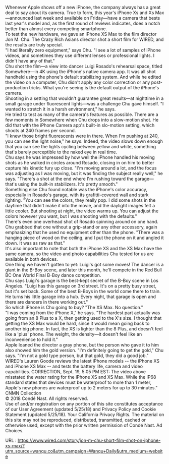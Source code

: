   Whenever Apple shows off a new iPhone, the company always has a great deal to say about its camera. True to form, this year's iPhone Xs and Xs Max—announced last week and available on Friday—have a camera that bests last year's model and, as the first round of reviews indicates, does a notch better than almost every competing smartphone.  
    To test the new hardware, we gave an iPhone XS Max to the film director Jon M. Chu. The Crazy Rich Asians director shot a short film for WIRED, and the results are truly special.  
    "I had literally zero equipment," says Chu. "I see a lot of samples of iPhone videos, and sometimes they use different lenses or professional lights. I didn't have any of that."  
    Chu shot the film—a view into dancer Luigi Rosado's rehearsal space, titled Somewhere—in 4K using the iPhone's native camera app. It was all shot handheld using the phone's default stabilizing system. And while he edited the video on a computer, Chu didn't apply any color correction or any post-production tricks. What you're seeing is the default output of the iPhone's camera.  
    Shooting in a setting that wouldn't guarantee great results—at nighttime in a small garage under fluorescent lights—was a challenge Chu gave himself. "I wanted to stretch it in a harsh environment," he says.  
    He tried to test as many of the camera's features as possible. There are a few moments in Somewhere when Chu drops into a slow-motion shot. He did that with the iPhone Camera app's built-in slo-motion setting, which shoots at 240 frames per second.  
    "I knew those bright fluorescents were in there. When I'm pushing at 240, you can see the light noise," he says. Indeed, the video slows down enough that you can see the lights cycling between yellow and white, something that's barely perceptible to the naked eye in real time.  
    Chu says he was impressed by how well the iPhone handled his moving shots as he walked in circles around Rosado, closing in on him to better capture his kinetic fury up close. "I'm moving around a lot, and the focus was adjusting as I was moving, but it was finding the subject really well," he says. "There's a shot at the end where I'm rushing toward the garage—that's using the built-in stabilizers. It's pretty smooth."  
    Something else Chu found notable was the iPhone's color accuracy, especially in Rosado's garage, with its grafitti-covered wall and stark lighting. "You can see the colors, they really pop. I did some shots in the daytime that didn't make it into the movie, and the daylight images felt a little cooler. But shooting at night, the video warms up. You can adjust the colors however you want, but I was shooting with the defaults."  
    There's even one overhead shot of Rosado spinning around on one hand. Chu grabbed that one without a grip-stand or any other accessory, again emphasizing that he used no equipment other than the phone. "There was a hanging piece of wood on the ceiling, and I put the phone on it and angled it down. It was as raw as that."  
    It's also important to note that both the iPhone XS and the XS Max have the same camera, so the video and photo capabilities Chu tested for us are available in both devices.  
    One thing we haven't gotten to yet: Luigi's got some moves! The dancer is a giant in the B-Boy scene, and later this month, he'll compete in the Red Bull BC One World Final B-Boy dance competition.  
    Chu says Luigi's garage is the best-kept secret of the B-Boy scene in Los Angeles. "Luigi has this garage on 3rd street. It's on a pretty busy street, but it's set back. Some of the best B-Boys in the world come there to train. He turns his little garage into a hub. Every night, that garage is open and there are dancers in there working out."  
    So which iPhone is Chu going to buy? "The XS Max. No question."  
    "I was coming from the iPhone X," he says. "The hardest part actually was going from an 8 Plus to a X, then getting used to the X's size. I thought that getting the XS Max would be hard, since it would mean going back to another big phone. In fact, the XS is lighter than the 8 Plus, and doesn't feel like a 'plus' phone. The weight, the density—it doesn't feel like an inconvenience to hold it."  
    Apple loaned the director a gray phone, but the person who gave it to him also showed him the gold version. "I'm definitely going to get the gold," Chu says. "I'm not a gold type person, but that gold, they did a good job."  
    WIRED's Lauren Goode reviews the latest iPhone models -- the iPhone XS and iPhone XS Max -- and tests the battery life, camera and video capabilities.
CORRECTION, Sept. 19, 5:05 PM EST: The video above misstated the water rating for the iPhone XS and XS Max. While the IP68 standard states that devices must be waterproof to more than 1 meter, Apple's new phones are waterproof up to 2 meters for up to 30 minutes."  
    CNMN Collection  
    © 2018 Condé Nast. All rights reserved.  
    Use of and/or registration on any portion of this site constitutes acceptance of our User Agreement (updated 5/25/18) and Privacy Policy and Cookie Statement (updated 5/25/18). Your California Privacy Rights. The material on this site may not be reproduced, distributed, transmitted, cached or otherwise used, except with the prior written permission of Condé Nast. Ad Choices.  
    
  URL : https://www.wired.com/story/jon-m-chu-short-film-shot-on-iphone-xs-max/?utm_source=wanqu.co&utm_campaign=Wanqu+Daily&utm_medium=website